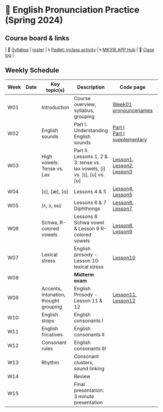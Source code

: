 # 🌿 English Pronunciation Practice (Spring 2024)

## Course board & links
| 💾 [Syllabus](https://github.com/MK316/Spring2024/raw/main/Engpro/Syllabus_Engpro_topost.pdf) | [roster](https://github.com/MK316/Spring2024/blob/main/Engpro/S24-engpro-roster.csv) | 🌀 [Padlet: inclass activity](https://padlet.com/mirankim316/S24Engpro) | 🌀 [MK316 APP Hub](https://mrkim21.github.io/classes/classmain.html) | 🌴 [Class log](https://github.com/MK316/Spring2024/blob/main/log-engpro.md) |

## Weekly Schedule

|Week|Date|Key topic(s)|Description|Code page|Assignments|
|--|--|--|--|--|--|
|W01||Introduction|Course overview, syllabus, grouping|[Week01](https://github.com/MK316/Spring2024/blob/main/Engpro/Engpro_W01.ipynb)<br>[pronouncenames](https://github.com/MK316/Spring2024/blob/main/DLTESOL/PronounceYourName.ipynb)|[survey](https://forms.gle/xcNdf7gxZFCsxEH9A),<br>[🎯 HW01](https://github.com/MK316/Spring2024/blob/main/Engpro/data/HW01.md)|
|W02||English sounds|Part I. Understanding English sounds|[Part I](https://github.com/MK316/Spring2024/blob/main/Engpro/Engpro_Part01.ipynb)<br>[Part I supplementary](https://github.com/MK316/Spring2024/blob/main/Engpro/Engpro_Part1_sub.ipynb)||
|W03||High vowels: Tense vs. Lax|Part II. Lessons 1, 2 & 3: tense vs. lax vowels, [i] vs. [ɪ], [u] vs. [ʊ]|[Lesson1](https://github.com/MK316/Spring2024/blob/main/Engpro/Lesson01.ipynb), [Lesson2](https://github.com/MK316/Spring2024/blob/main/Engpro/Lesson02.ipynb), [Lesson3](https://github.com/MK316/Spring2024/blob/main/Engpro/Lesson03.ipynb)||
|W04||[ɛ], [æ], [ɑ]|Lessons 4 & 5 |[Lesson4](https://github.com/MK316/Spring2024/blob/main/Engpro/Lesson04.ipynb), [Lesson5](https://github.com/MK316/Spring2024/blob/main/Engpro/Lesson5.ipynb)|[HW02]|
|W05||/ʌ, ɔ, oʊ/|Lessons 6 & 7 Diphthongs|[Lesson6](https://github.com/MK316/Spring2024/blob/main/Engpro/Lesson6.ipynb), [Lesson7](https://github.com/MK316/Spring2024/blob/main/Engpro/Lesson7.ipynb)||
|W06||Schwa, R-colored vowels|Lessons 8 Schwa vowel & Lesson 9 R-colored vowels|[Lesson8](https://github.com/MK316/Spring2024/blob/main/Engpro/Lesson8.ipynb), [Lesson9](https://github.com/MK316/Spring2024/blob/main/Engpro/Lesson9.ipynb)||
|W07||Lexical stress|English prosody - Lesson 10: lexical stress|[Lesson10](https://github.com/MK316/Spring2024/blob/main/Engpro/Lesson10.ipynb)||
|W08|||**Midterm exam**|||
|W09||Accents, intonation, thought grouping|English Prosody - Lesson 11 & 12|[Lesson11](https://github.com/MK316/Spring2024/blob/main/Engpro/Lesson11.ipynb), [Lesson12](https://github.com/MK316/Spring2024/blob/main/Engpro/Lesson12.ipynb)||
|W10||English stops|English consonants I|||
|W11||English fricatives|English consonants II|||
|W12||Consonant rules|English consonants III|||
|W13||Rhythm|Consonant clusters, sound linking|||
|W14|||Review|||
|W15|||Final presentation: 3 minute presentation|||
